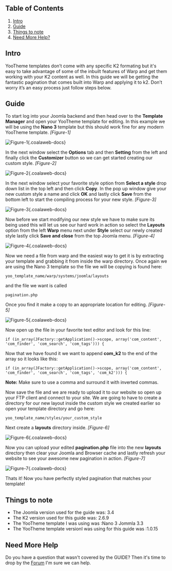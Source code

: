 ## Table of Contents
1.  [Intro](#intro)
2.  [Guide](#guide)
5.  [Things to note](#notes)
6.  [Need More Help?](#more-help)

## <a name="intro"></a>Intro

YooTheme templates don’t come with any specific K2 formating but it's easy to take advantage of some of the inbuilt features of Warp and get them working with your K2 content as well. In this guide we will be getting the fantastic pagination that comes built into Warp and applying it to k2. Don’t worry it’s an easy process just follow steps below.

## <a name="guide"></a>Guide

To start log into your Joomla backend and then head  over to the **Template Manager** and open your YooTheme template for editing. In this example we will be using the **Nano 3** template but this should work fine for any modern YooTheme template. *\[Figure-1\]*

![Figure-1](http://cdn.coalaweb.com/images/docs/joomla-tips/yt-k2-pagination/yt-k2-pagination-1.png "Figure-1"){.coalaweb-docs}

In the next window select the **Options** tab and then **Setting** from the left and finally click the **Customizer** button so we can get started creating our custom style. *\[Figure-2\]*

![Figure-2](http://cdn.coalaweb.com/images/docs/joomla-tips/yt-k2-pagination/yt-k2-pagination-2.png "Figure-2"){.coalaweb-docs}

In the next window select your favorite style option from **Select a style** drop down list in the top left and then click **Copy**. In the pop up window give your new custom style a name and click **OK** and lastly click **Save** from the bottom left to start the compiling process for your new style. *\[Figure-3\]*

![Figure-3](http://cdn.coalaweb.com/images/docs/joomla-tips/yt-k2-pagination/yt-k2-pagination-3.png "Figure-3"){.coalaweb-docs}

Now before we start modifying our new style we have to make sure its being used this will let us see our hard work in action so select the **Layouts** option from the left **Warp** menu next under **Style** select our newly created style lastly click **Save and close** from the top Joomla menu. *\[Figure-4\]*

![Figure-4](http://cdn.coalaweb.com/images/docs/joomla-tips/yt-k2-pagination/yt-k2-pagination-4.png "Figure-4"){.coalaweb-docs}

Now we need a file from warp and the easiest way to get it is by extracting your template and grabbing it from inside the warp directory. Once again we are using the Nano 3 template so the file we will be copying is found here:

`yoo_template_name/warp/systems/joomla/layouts`

and the file we want is called 

`pagination.php`

Once you find it make a copy to an appropriate location for editing. *\[Figure-5\]*

![Figure-5](http://cdn.coalaweb.com/images/docs/joomla-tips/yt-k2-pagination/yt-k2-pagination-5.png "Figure-5"){.coalaweb-docs}

Now open up the file in your favorite text editor and look for this line:

`if (in_array(JFactory::getApplication()->scope, array('com_content', 'com_finder', 'com_search', 'com_tags'))) {`

Now that we have found it we want to append **com_k2** to the end of the array so it looks like this:

`if (in_array(JFactory::getApplication()->scope, array('com_content', 'com_finder', 'com_search', 'com_tags', 'com_k2'))) {`

**Note:** Make sure to use a comma and surround it with inverted commas.

Now save the file and we are ready to upload it to our website so open up your FTP client and connect to your site. We are going to have to create a directory for our new layout inside the custom style we created earlier so open your template directory and go here:

`yoo_template_name/styles/your_custom_style`

Next create a **layouts** directory inside. *\[Figure-6\]*

![Figure-6](http://cdn.coalaweb.com/images/docs/joomla-tips/yt-k2-pagination/yt-k2-pagination-6.png "Figure-5"){.coalaweb-docs}

Now you can upload your edited **pagination.php** file into the new **layouts** directory then clear your Joomla and Browser cache and lastly refresh your website to see your awesome new pagination in action. *\[Figure-7\]*

![Figure-7](http://cdn.coalaweb.com/images/docs/joomla-tips/yt-k2-pagination/yt-k2-pagination-2.png "Figure-7"){.coalaweb-docs}

Thats it! Now you have perfectly styled pagination that matches your template!

## <a name="notes"></a>Things to note

-   The Joomla version used for the guide was: 3.4
-   The K2 version used for this guide was: 2.6.9
-   The YooTheme template I was using was :Nano 3 Jommla 3.3
-   The YooTheme template versionI was using for this guide was :1.0.15

## <a name="more-help"></a>Need More Help

<span class="tip" markdown="1">Do you have a question that wasn't covered by the GUIDE? Then it's time to drop by the [Forum](http://coalaweb.com/forum/index) I'm sure we can help.</span>